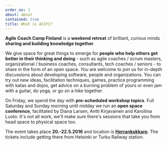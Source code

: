```yaml
---
order_no: 1
about: about
contained: true
title: What is ACCFI?
---
```


**Agile Coach Camp Finland** is a **weekend retreat** of brilliant, curious minds **sharing and building knowledge together**.

We give space for great things to emerge for **people who help others get better in their thinking and doing** - such as agile coaches / scrum masters, organizational / business coaches, consultants, tech coaches / seniors - to share in the form of an open space. *You* are welcome to join us for in-depth discussions about developing software, people and organizations. You can try out new ideas, facilitation techniques, games, practice programming with katas and dojos, get advice on a burning problem of yours or even jam with a guitar, do yoga, or go on a hike together.

On Friday, we spend the day with **pre-scheduled workshop topics**. Full Saturday and Sunday morning until midday we run an **open space conference**, facilitated by Diana Larsen, Antti Kirjavainen and Karoliina Luoto. It's not all work, we'll make sure there's sessions that take you from head space to physical space too.

The event takes place **20.-22.5.2016** and location is  **[Herrankukkaro](http://herrankukkaro.visualizer360.com/)**. The tickets include getting there from Helsinki or Turku Railway station.

